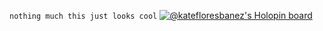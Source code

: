 `nothing much this just looks cool`
[![@katefloresbanez's Holopin board](https://holopin.me/katefloresbanez)](https://holopin.io/@katefloresbanez)
